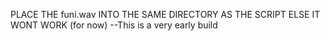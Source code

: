 PLACE THE funi.wav INTO THE SAME DIRECTORY AS THE SCRIPT ELSE IT WONT WORK (for now)
--This is a very early build
